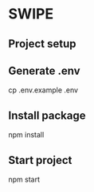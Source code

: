 # SWIPE

## Project setup

## Generate .env

cp .env.example .env

## Install package

npm install

## Start project

npm start
